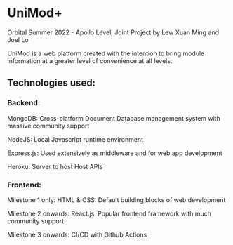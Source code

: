 # UniMod+
Orbital Summer 2022 - Apollo Level, Joint Project by Lew Xuan Ming and Joel Lo

UniMod is a web platform created with the intention to bring module information at a greater level of convenience at all levels.

## Technologies used:
### Backend:
MongoDB: Cross-platform Document Database management system with massive community support

NodeJS: Local Javascript runtime environment

Express.js: Used extensively as middleware and for web app development

Heroku: Server to host Host APIs

### Frontend:

Milestone 1 only:
HTML & CSS: Default building blocks of web development

Milestone 2 onwards:
React.js: Popular frontend framework with much community support.

Milestone 3 onwards:
CI/CD with Github Actions
